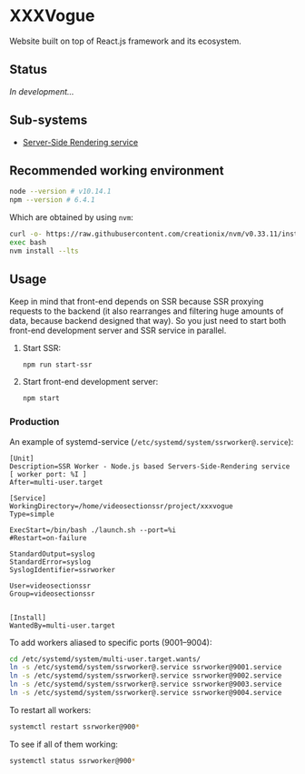 # XXXVogue

Website built on top of React.js framework and its ecosystem.

## Status

_In development…_

## Sub-systems

- [Server-Side Rendering service](ssr/)

## Recommended working environment

```bash
node --version # v10.14.1
npm --version # 6.4.1
```

Which are obtained by using `nvm`:

```bash
curl -o- https://raw.githubusercontent.com/creationix/nvm/v0.33.11/install.sh | bash
exec bash
nvm install --lts
```

## Usage

Keep in mind that front-end depends on SSR because SSR proxying requests to the backend
(it also rearranges and filtering huge amounts of data, because backend designed that way).
So you just need to start both front-end development server and SSR service in parallel.

1. Start SSR:

   ```bash
   npm run start-ssr
   ```

2. Start front-end development server:

   ```bash
   npm start
   ```

### Production

An example of systemd-service (`/etc/systemd/system/ssrworker@.service`):

```systemd
[Unit]
Description=SSR Worker - Node.js based Servers-Side-Rendering service [ worker port: %I ]
After=multi-user.target

[Service]
WorkingDirectory=/home/videosectionssr/project/xxxvogue
Type=simple

ExecStart=/bin/bash ./launch.sh --port=%i
#Restart=on-failure

StandardOutput=syslog
StandardError=syslog
SyslogIdentifier=ssrworker

User=videosectionssr
Group=videosectionssr


[Install]
WantedBy=multi-user.target
```

To add workers aliased to specific ports (9001–9004):

```bash
cd /etc/systemd/system/multi-user.target.wants/
ln -s /etc/systemd/system/ssrworker@.service ssrworker@9001.service
ln -s /etc/systemd/system/ssrworker@.service ssrworker@9002.service
ln -s /etc/systemd/system/ssrworker@.service ssrworker@9003.service
ln -s /etc/systemd/system/ssrworker@.service ssrworker@9004.service
```

To restart all workers:

```bash
systemctl restart ssrworker@900*
```

To see if all of them working:

```bash
systemctl status ssrworker@900*
```
